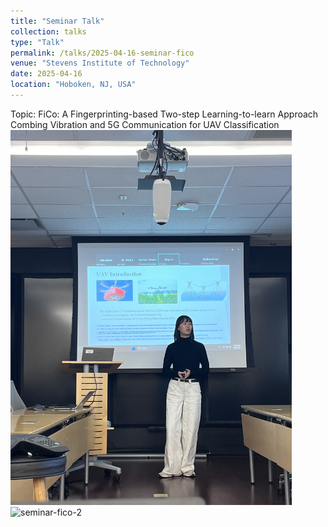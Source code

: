 ```yaml
---
title: "Seminar Talk"
collection: talks
type: "Talk"
permalink: /talks/2025-04-16-seminar-fico
venue: "Stevens Institute of Technology"
date: 2025-04-16
location: "Hoboken, NJ, USA"
---
```

Topic: FiCo: A Fingerprinting-based Two-step Learning-to-learn Approach Combing Vibration and 5G Communication for UAV Classification
<img src="../images/2025-04-16-talk-seminar-1.jpg" alt="seminar-fico-1" width="450"> <img src="../images/2025-04-16-talk-seminar-2.jpg" alt="seminar-fico-2" width="450">


